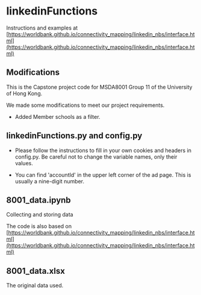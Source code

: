 # linkedinFunctions

Instructions and examples at [https://worldbank.github.io/connectivity_mapping/linkedin_nbs/interface.html](https://worldbank.github.io/connectivity_mapping/linkedin_nbs/interface.html)

## Modifications

This is the Capstone project code for MSDA8001 Group 11 of the University of Hong Kong.

We made some modifications to meet our project requirements.

+ Added Member schools as a filter.


## linkedinFunctions.py and config.py


+ Please follow the instructions to fill in your own cookies and headers in config.py.
Be careful not to change the variable names, only their values.

+ You can find 'accountId' in the upper left corner of the ad page. This is usually a nine-digit number.


##  8001_data.ipynb

Collecting and storing data

The code is also based on [https://worldbank.github.io/connectivity_mapping/linkedin_nbs/interface.html](https://worldbank.github.io/connectivity_mapping/linkedin_nbs/interface.html)

## 8001_data.xlsx

The original data used. 
